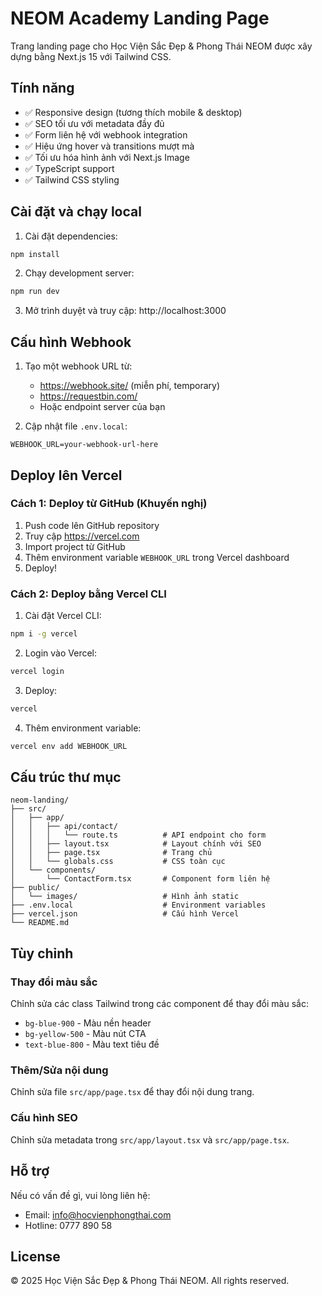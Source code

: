 # NEOM Academy Landing Page

Trang landing page cho Học Viện Sắc Đẹp & Phong Thái NEOM được xây dựng bằng Next.js 15 với Tailwind CSS.

## Tính năng

- ✅ Responsive design (tương thích mobile & desktop)
- ✅ SEO tối ưu với metadata đầy đủ
- ✅ Form liên hệ với webhook integration
- ✅ Hiệu ứng hover và transitions mượt mà
- ✅ Tối ưu hóa hình ảnh với Next.js Image
- ✅ TypeScript support
- ✅ Tailwind CSS styling

## Cài đặt và chạy local

1. Cài đặt dependencies:
```bash
npm install
```

2. Chạy development server:
```bash
npm run dev
```

3. Mở trình duyệt và truy cập: http://localhost:3000

## Cấu hình Webhook

1. Tạo một webhook URL từ:
   - https://webhook.site/ (miễn phí, temporary)
   - https://requestbin.com/
   - Hoặc endpoint server của bạn

2. Cập nhật file `.env.local`:
```
WEBHOOK_URL=your-webhook-url-here
```

## Deploy lên Vercel

### Cách 1: Deploy từ GitHub (Khuyến nghị)

1. Push code lên GitHub repository
2. Truy cập https://vercel.com
3. Import project từ GitHub
4. Thêm environment variable `WEBHOOK_URL` trong Vercel dashboard
5. Deploy!

### Cách 2: Deploy bằng Vercel CLI

1. Cài đặt Vercel CLI:
```bash
npm i -g vercel
```

2. Login vào Vercel:
```bash
vercel login
```

3. Deploy:
```bash
vercel
```

4. Thêm environment variable:
```bash
vercel env add WEBHOOK_URL
```

## Cấu trúc thư mục

```
neom-landing/
├── src/
│   ├── app/
│   │   ├── api/contact/
│   │   │   └── route.ts          # API endpoint cho form
│   │   ├── layout.tsx            # Layout chính với SEO
│   │   ├── page.tsx              # Trang chủ
│   │   └── globals.css           # CSS toàn cục
│   └── components/
│       └── ContactForm.tsx       # Component form liên hệ
├── public/
│   └── images/                   # Hình ảnh static
├── .env.local                    # Environment variables
├── vercel.json                   # Cấu hình Vercel
└── README.md
```

## Tùy chỉnh

### Thay đổi màu sắc
Chỉnh sửa các class Tailwind trong các component để thay đổi màu sắc:
- `bg-blue-900` - Màu nền header
- `bg-yellow-500` - Màu nút CTA
- `text-blue-800` - Màu text tiêu đề

### Thêm/Sửa nội dung
Chỉnh sửa file `src/app/page.tsx` để thay đổi nội dung trang.

### Cấu hình SEO
Chỉnh sửa metadata trong `src/app/layout.tsx` và `src/app/page.tsx`.

## Hỗ trợ

Nếu có vấn đề gì, vui lòng liên hệ:
- Email: info@hocvienphongthai.com
- Hotline: 0777 890 58

## License

© 2025 Học Viện Sắc Đẹp & Phong Thái NEOM. All rights reserved.

